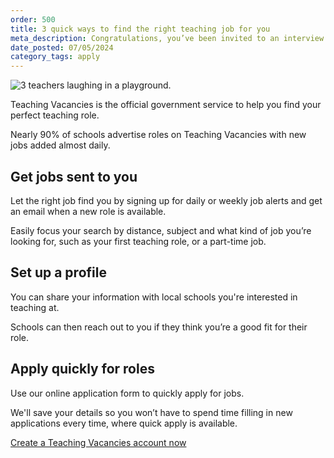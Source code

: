 ```yaml
---
order: 500
title: 3 quick ways to find the right teaching job for you
meta_description: Congratulations, you’ve been invited to an interview for a teaching job! What’s next? We’ve spoken to experienced teachers to get their top tips for success including how to prepare answers to interview questions.
date_posted: 07/05/2024
category_tags: apply
---
```

![3 teachers laughing in a playground.](/content-assets/jobseeker-guides/3-quick-ways-to-find-the-right-teaching-job-for-you.jpg)

Teaching Vacancies is the official government service to help you find your perfect teaching role. 

Nearly 90% of schools advertise roles on Teaching Vacancies with new jobs added almost daily. 

## Get jobs sent to you 

Let the right job find you by signing up for daily or weekly job alerts and get an email when a new role is available. 

Easily focus your search by distance, subject and what kind of job you’re looking for, such as your first teaching role, or a part-time job. 

## Set up a profile 

You can share your information with local schools you're interested in teaching at.  

Schools can then reach out to you if they think you’re a good fit for their role. 

## Apply quickly for roles 

Use our online application form to quickly apply for jobs.

We'll save your details so you won’t have to spend time filling in new applications every time, where quick apply is available. 

<a href="https://teaching-vacancies.service.gov.uk/jobseekers/sign_up" class="govuk-button">Create a Teaching Vacancies account now</a>

